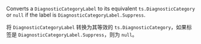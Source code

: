 Converts a `DiagnosticCategoryLabel` to its equivalent `ts.DiagnosticCategory` or `null` if
the label is `DiagnosticCategoryLabel.Suppress`.

将 `DiagnosticCategoryLabel` 转换为其等效的 `ts.DiagnosticCategory`，如果标签是
`DiagnosticCategoryLabel.Suppress`，则为 `null`。